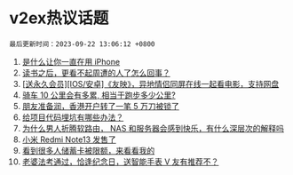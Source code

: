 # v2ex热议话题

`最后更新时间：2023-09-22 13:06:12 +0800`

1. [是什么让你一直在用 iPhone](https://www.v2ex.com/t/975970)
1. [读书之后，更看不起周遭的人了怎么回事？](https://www.v2ex.com/t/975933)
1. [[送永久会员][IOS/安卓]《友映》，异地情侣同屏在线一起看电影，支持网盘](https://www.v2ex.com/t/975941)
1. [骑车 10 公里会有多累, 相当于跑步多少公里?](https://www.v2ex.com/t/975869)
1. [朋友准备润，香港开户转了一笔 5 万刀被锁了](https://www.v2ex.com/t/975854)
1. [给项目代码埋坑有哪些办法？](https://www.v2ex.com/t/976027)
1. [为什么男人折腾软路由， NAS 和服务器会感到快乐，有什么深层次的解释吗](https://www.v2ex.com/t/975862)
1. [小米 Redmi Note13 发售了](https://www.v2ex.com/t/975984)
1. [看到很多人储蓄卡被限额，来看看我的](https://www.v2ex.com/t/975912)
1. [老婆法考通过，恰逢纪念日，送智能手表 V 友有推荐不？](https://www.v2ex.com/t/976067)


